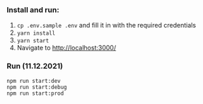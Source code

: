 ### Install and run:

1. `cp .env.sample .env` and fill it in with the required credentials
2. `yarn install`
3. `yarn start`
4. Navigate to [http://localhost:3000/](http://localhost:3000/)

### Run (11.12.2021)
	npm run start:dev
    npm run start:debug
    npm run start:prod

